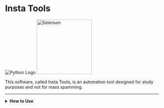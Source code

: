 
#  Insta Tools


![Python Logo](https://www.python.org/static/community_logos/python-logo.png) <a href="https://selenium.dev"><img src="https://selenium.dev/images/selenium_logo_square_green.png" width="180" alt="Selenium"/></a>
  



This software, called Insta Tools, is an automation tool designed for study purposes and not for mass spamming.

  

---

  

<details>

<summary><strong>How to Use</strong></summary>

  

To start using Insta Tools, follow these steps:

  

1. Clone this repository to your local environment:

  
  

2. Make sure you have Python installed on your machine. You can download it from [python.org](https://www.python.org/).

  

3. Install the necessary dependencies, including Selenium:

  

4. Open the `instabot.py` file and initiate the classes that are being called at the end of the file.

  

5. First, log in to Instagram to collect your cookies.

  

6. Then, execute the function to collect all the users you follow. This is done through the link `https://www.instagram.com/{your_username}/following`.

  

7. Wait until all followers are pre-loaded in the Instagram DOM.

  

8. Start the main class, which is responsible for opening the link of a post and performing automatic actions, such as making complimentary comments (which are saved in the `jsons/comments.json` file) or tagging other users. The users tagged are those on your profile whom you follow, and these are saved in the `jsons/followers.json` file. According to the settings you define in the class instance, it will make random comments on the post and tag randomly selected users.

  

9. Each comment has a time interval between 100 and 350 seconds to avoid blocks by Instagram (comments with @ too frequently can be considered spam).

  

10. Typing is done in a loop to avoid detection, and each time the class is started, a new user-agent is randomly chosen.

  

Please note that the use of Insta Tools is your responsibility and misuse may violate Instagram's terms of service. Use it only for educational and legitimate purposes.

  

</details>